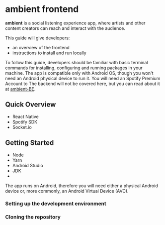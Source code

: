 # ambient frontend

**ambient** is a social listening experience app, where artists and other content creators can reach and interact with the audience.

This guide will give developers:

- an overview of the frontend
- instructions to install and run locally

To follow this guide, developers should be familiar with basic terminal commands for installing, configuring and running packages in your machine. The app is compatible only with Android OS, though you won't need an Android physical device to run it. You will need an Spotify Premium Account to The backend will not be covered here, but you can read about it at [ambient-BE](#).

## Quick Overview

- React Native
- Spotify SDK
- Socket.io

## Getting Started

- Node
- Yarn
- Android Studio
- JDK
-

The app runs on Android, therefore you will need either a physical Android device or, more commonly, an Android Virtual Device (AVC).

### Setting up the development environment

### Cloning the repository

###
